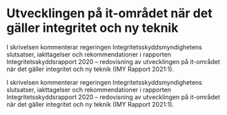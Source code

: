 # Utvecklingen på it-området när det gäller integritet och ny teknik

I skrivelsen kommenterar regeringen Integritetsskyddsmyndighetens slutsatser, iakttagelser och rekommendationer i rapporten Integritetsskyddsrapport 2020 – redovisning av utvecklingen på it-området när det gäller integritet och ny teknik (IMY Rapport 2021:1).

I skrivelsen kommenterar regeringen Integritetsskyddsmyndighetens slutsatser, iakttagelser och rekommendationer i rapporten Integritetsskyddsrapport 2020 – redovisning av utvecklingen på it-området när det gäller integritet och ny teknik (IMY Rapport 2021:1).
